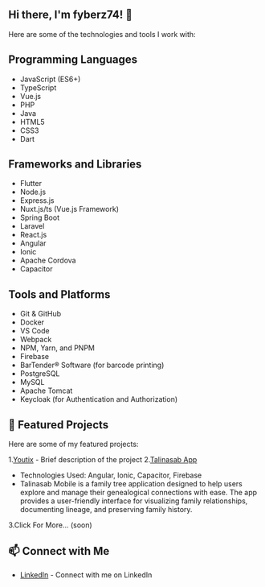 ## Hi there, I'm fyberz74! 👋


Here are some of the technologies and tools I work with:

## Programming Languages
- JavaScript (ES6+)
- TypeScript
- Vue.js
- PHP
- Java
- HTML5
- CSS3
- Dart

## Frameworks and Libraries
- Flutter
- Node.js
- Express.js
- Nuxt.js/ts (Vue.js Framework)
- Spring Boot
- Laravel
- React.js
- Angular
- Ionic
- Apache Cordova
- Capacitor

## Tools and Platforms
- Git & GitHub
- Docker
- VS Code
- Webpack
- NPM, Yarn, and PNPM
- Firebase
- BarTender® Software (for barcode printing)
- PostgreSQL
- MySQL
- Apache Tomcat
- Keycloak (for Authentication and Authorization)

## 🌟 Featured Projects

Here are some of my featured projects:

1.[Youtix](https://youtix.id/) - Brief description of the project
2.[Talinasab App](https://play.google.com/store/apps/details?id=io.devetek.talinasab&hl=id) 
  - Technologies Used: Angular, Ionic, Capacitor, Firebase
  - Talinasab Mobile is a family tree application designed to help users explore and manage their genealogical connections with ease. The app provides a user-friendly interface for visualizing family relationships, documenting lineage, and preserving family history.
    
3.Click For More... (soon)

## 📫 Connect with Me

- [LinkedIn](https://www.linkedin.com/in/muhammad-faisal-a41b45104/) - Connect with me on LinkedIn
